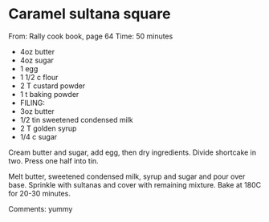 # Caramel sultana square
From: Rally cook book, page 64
Time: 50 minutes

* 4oz butter
* 4oz sugar
* 1 egg
* 1 1/2 c flour
* 2 T custard powder
* 1 t baking powder
* FILING:
* 3oz butter
* 1/2 tin sweetened condensed milk
* 2 T golden syrup
* 1/4 c sugar

Cream butter and sugar, add egg, then dry ingredients.  Divide shortcake in two.  Press one half into tin.

Melt butter, sweetened condensed milk, syrup and sugar and pour over base.  Sprinkle with sultanas and cover with remaining mixture.  Bake at 180C for 20-30 minutes.

Comments: yummy

